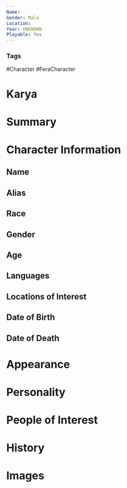 ```yaml
---
Name: 
Gender: Male
Location: 
Year: UNKNOWN
Playable: Yes
---
```


### Tags
#Character #FeraCharacter 

# Karya


# Summary


# Character Information

## Name

## Alias

## Race

## Gender

## Age

## Languages

## Locations of Interest

## Date of Birth

## Date of Death

# Appearance

# Personality

# People of Interest

# History

# Images
